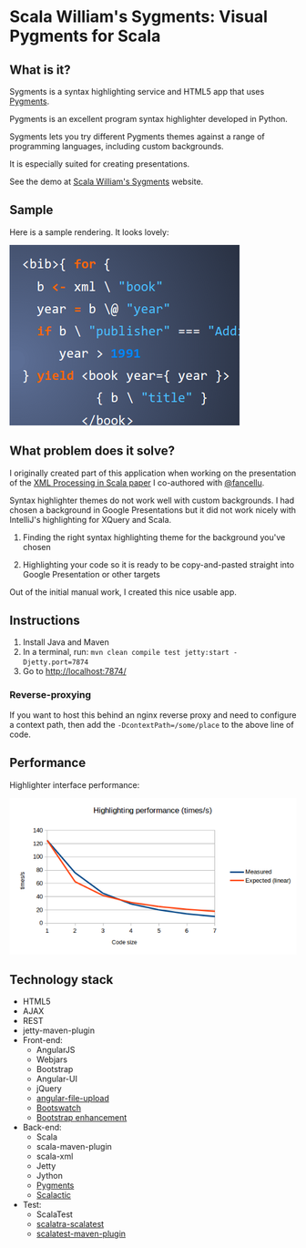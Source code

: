 # Scala William's Sygments: Visual Pygments for Scala

## What is it?

Sygments is a syntax highlighting service and HTML5 app that uses [Pygments](http://pygments.org/).

Pygments is an excellent program syntax highlighter developed in Python.

Sygments lets you try different Pygments themes against a range of programming languages, including custom backgrounds.

It is especially suited for creating presentations.

See the demo at [Scala William's Sygments](https://www.scalawilliam.com/1406/sygments) website.

## Sample

Here is a sample rendering. It looks lovely:

![A cut out from the slides](theme.png)

## What problem does it solve?

I originally created part of this application when working on the presentation of the [XML Processing in Scala paper](http://tinyurl.com/XMLLondon2014-XMLScala) I co-authored with [@fancellu](https://github.com/fancellu/).

Syntax highlighter themes do not work well with custom backgrounds. I had chosen a background in Google Presentations but it did not work nicely with IntelliJ's highlighting for XQuery and Scala.

1. Finding the right syntax highlighting theme for the background you've chosen

2. Highlighting your code so it is ready to be copy-and-pasted straight into Google Presentation or other targets

Out of the initial manual work, I created this nice usable app.

## Instructions

1. Install Java and Maven
2. In a terminal, run: ```mvn clean compile test jetty:start -Djetty.port=7874```
3. Go to [http://localhost:7874/](http://localhost:7874/)

### Reverse-proxying 

If you want to host this behind an nginx reverse proxy and need to configure a context path, then add the ```-DcontextPath=/some/place``` to the above line of code.

## Performance

Highlighter interface performance:

![Interface performance](performance.png)

## Technology stack

  * HTML5
  * AJAX
  * REST
  * jetty-maven-plugin
  * Front-end:
    * AngularJS
    * Webjars
    * Bootstrap
    * Angular-UI
    * jQuery
    * [angular-file-upload](https://github.com/danialfarid/angular-file-upload)
    * [Bootswatch](http://bootswatch.com/darkly/)
    * [Bootstrap enhancement](http://behigh.github.io/bootstrap_dropdowns_enhancement/)
  * Back-end:
    * Scala
    * scala-maven-plugin
    * scala-xml
    * Jetty
    * Jython
    * [Pygments](http://pygments.org/)
    * [Scalactic](http://scalatest.org/release_notes/2.2.0)
  * Test:
    * ScalaTest
    * [scalatra-scalatest](http://www.scalatra.org/2.3/guides/testing/scalatest.html)
    * [scalatest-maven-plugin](http://www.scalatest.org/user_guide/using_the_scalatest_maven_plugin)
